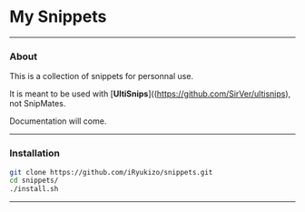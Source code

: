 # My Snippets
-------------
### About
This is a collection of snippets for personnal use.

It is meant to be used with [**UltiSnips**]((https://github.com/SirVer/ultisnips), not SnipMates.

Documentation will come.

------------------------
### Installation
```bash
git clone https://github.com/iRyukizo/snippets.git
cd snippets/
./install.sh
```

--------------------
